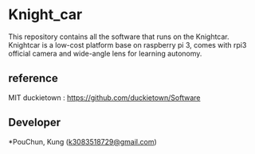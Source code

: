# Knight_car

This repository contains all the software that runs on the Knightcar.
Knightcar is a low-cost platform base on raspberry pi 3, comes with rpi3 official camera and wide-angle lens for learning autonomy.

## reference

MIT duckietown : https://github.com/duckietown/Software

## Developer

*PouChun, Kung (k3083518729@gmail.com)
